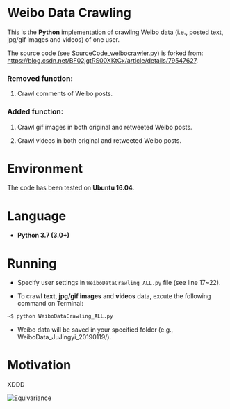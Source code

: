 # Weibo Data Crawling

This is the **Python** implementation of crawling Weibo data (i.e., posted text, jpg/gif images and videos) of one user.

The source code (see [SourceCode_weibocrawler.py](https://github.com/HeZhang1994/weibo-data-crawling/blob/master/SourceCode_weibocrawler.py)) is forked from: https://blog.csdn.net/BF02jgtRS00XKtCx/article/details/79547627.

### Removed function: 

1. Crawl comments of Weibo posts.

### Added function: 

1. Crawl gif images in both original and retweeted Weibo posts.

2. Crawl videos in both original and retweeted Weibo posts.

# Environment

The code has been tested on **Ubuntu 16.04**.

# Language

* __Python 3.7 (3.0+)__

# Running

* Specify user settings in ```WeiboDataCrawling_ALL.py``` file (see line 17~22).

* To crawl **text**, **jpg/gif images** and **videos** data, excute the following command on Terminal:
```bash
~$ python WeiboDataCrawling_ALL.py
```
* Weibo data will be saved in your specified folder (e.g., WeiboData_JuJingyi_20190119/).

# Motivation

XDDD

![Equivariance](https://github.com/HeZhang1994/weibo-data-crawling/blob/master/JuJingyi.jpg)
